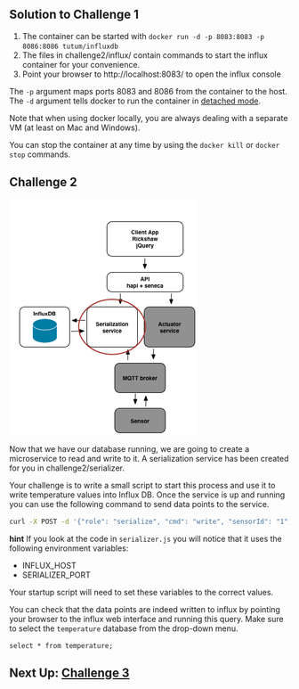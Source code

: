## Solution to Challenge 1

1. The container can be started with `docker run -d -p 8083:8083 -p 8086:8086 tutum/influxdb`
2. The files in challenge2/influx/ contain commands to start the influx container for your convenience.
3. Point your browser to http://localhost:8083/ to open the influx console

The `-p` argument maps ports 8083 and 8086 from the container to the host. The
`-d` argument tells docker to run the container in [detached
mode](https://docs.docker.com/engine/reference/run/#detached-d).

Note that when using docker locally, you are always dealing with a separate VM
(at least on Mac and Windows).

You can stop the container at any time by using the `docker kill` or `docker
stop` commands.


## Challenge 2
![image](../images/challenge2.png)

Now that we have our database running, we are going to create a microservice to
read and write to it. A serialization service has been created for you in
challenge2/serializer.

Your challenge is to write a small script to start this process and use it to
write temperature values into Influx DB. Once the service is up and running you
can use the following command to send data points to the service.

```sh
curl -X POST -d '{"role": "serialize", "cmd": "write", "sensorId": "1", "temperature": 32}' http://localhost:10000/act  --header "Content-Type:application/json"
```

__hint__ If you look at the code in `serializer.js` you will notice that it uses the following environment variables:

* INFLUX_HOST
* SERIALIZER_PORT

Your startup script will need to set these variables to the correct values.

You can check that the data points are indeed written to influx by pointing your
browser to the influx web interface and running this query. Make sure to select
the `temperature` database from the drop-down menu.

```
select * from temperature;
```

## Next Up: [Challenge 3](../challenge3/README.md)
